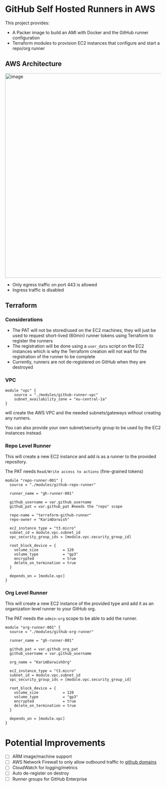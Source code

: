 # GitHub Self Hosted Runners in AWS

This project provides:
- A Packer image to build an AMI with Docker and the GitHub runner configuration
- Terraform modules to provision EC2 instances that configure and start a repo/org runner

## AWS Architecture

<img width="659" alt="image" src="https://user-images.githubusercontent.com/18162254/212567358-b6c9708e-29a2-4f8c-82db-5cd24ddf227a.png">

- Only egress traffic on port 443 is allowed
- Ingress traffic is disabled

## Terraform

### Considerations

- The PAT will not be stored/used on the EC2 machines, they will just be used to request short-lived (60min) runner tokens using Terraform to register the runners
- The registration will be done using a `user_data` script on the EC2 instances which is why the Terraform creation will not wait for the registration of the runner to be complete
- Currently, runners are not de-registered on GitHub when they are destroyed

### VPC

```
module "vpc" {
    source = "./modules/github-runner-vpc"
    subnet_availability_zone = "eu-central-1a"
}
```

will create the AWS VPC and the needed subnets/gateways without creating any runners.

You can also provide your own subnet/security group to be used by the EC2 instances instead.

### Repo Level Runner

This will create a new EC2 instance and add is as a runner to the provided repository.

The PAT needs `Read/Write access to actions` (fine-grained tokens)

```
module "repo-runner-001" {
  source = "./modules/github-repo-runner"

  runner_name = "gh-runner-001"

  github_username = var.github_username
  github_pat = var.github_pat #needs the "repo" scope

  repo-name = "terraform-github-runner"
  repo-owner = "KarimDarwish"

  ec2_instance_type = "t3.micro"
  subnet_id = module.vpc.subnet_id
  vpc_security_group_ids = [module.vpc.security_group_id]
  
  root_block_device = {
    volume_size           = 120
    volume_type           = "gp3"
    encrypted             = true
    delete_on_termination = true
  }
  
  depends_on = [module.vpc]
}
```

### Org Level Runner

This will create a new EC2 instance of the provided type and add it as an organization level runner to your GitHub org.

The PAT needs the `admin:org` scope to be able to add the runner.

```
module "org-runner-001" {
  source = "./modules/github-org-runner"

  runner_name = "gh-runner-001"

  github_pat = var.github_org_pat
  github_username = var.github_username

  org_name = "KarimDarwishOrg"

  ec2_instance_type = "t3.micro"
  subnet_id = module.vpc.subnet_id
  vpc_security_group_ids = [module.vpc.security_group_id]
  
  root_block_device = {
    volume_size           = 120
    volume_type           = "gp3"
    encrypted             = true
    delete_on_termination = true
  }
  
  depends_on = [module.vpc]
}
```


# Potential Improvements

- [ ] ARM image/machine support
- [ ] AWS Network Firewall to only allow outbound traffic to [github domains](https://docs.github.com/en/actions/hosting-your-own-runners/about-self-hosted-runners#communication-between-self-hosted-runners-and-github)
- [ ] CloudWatch for logging/metrics
- [ ] Auto de-register on destroy
- [ ] Runner groups for GitHub Enterprise
